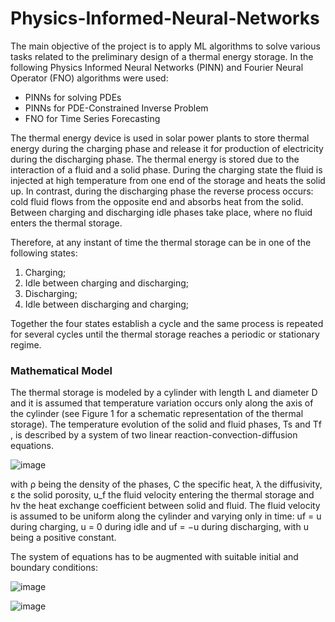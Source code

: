 # Physics-Informed-Neural-Networks

The main objective of the project is to apply ML algorithms to solve various tasks
related to the preliminary design of a thermal energy storage. In the following Physics Informed Neural Networks (PINN) and Fourier Neural Operator (FNO) algorithms were used:

- PINNs for solving PDEs
- PINNs for PDE-Constrained Inverse Problem
- FNO for Time Series Forecasting

The thermal energy device is used in solar power plants to store thermal energy during the charging phase and
release it for production of electricity during the discharging phase. The thermal energy is stored due to the interaction of a fluid and a solid phase. During the charging state the fluid is injected at high temperature from one end of the storage and heats the solid up. In contrast, during the discharging phase the reverse process occurs: cold fluid flows from the opposite end and absorbs heat from the solid. Between charging and discharging idle phases take place, where no fluid enters the thermal storage.

Therefore, at any instant of time the thermal storage can be in one of the following states:

1. Charging;
2. Idle between charging and discharging;
3. Discharging;
4. Idle between discharging and charging;
   
Together the four states establish a cycle and the same process is repeated for several cycles until
the thermal storage reaches a periodic or stationary regime.


### Mathematical Model

The thermal storage is modeled by a cylinder with length L and diameter D and it is assumed that temperature variation occurs only along the axis of the cylinder (see Figure 1 for a schematic representation of the thermal storage). The temperature evolution of the solid and fluid phases, Ts and Tf , is described by a system of two linear reaction-convection-diffusion equations.

![image](https://github.com/ybicke/Physics-Informed-Neural-Networks/assets/80389002/0e30b948-09ce-4e9a-9a35-39faa128c179)

with ρ being the density of the phases, C the specific heat, λ the diffusivity, ε the solid porosity, u_f
the fluid velocity entering the thermal storage and hv the heat exchange coefficient between solid
and fluid. The fluid velocity is assumed to be uniform along the cylinder and varying only in time:
uf = u during charging, u = 0 during idle and uf = −u during discharging, with u being a positive
constant.

The system of equations has to be augmented with suitable initial and boundary conditions:

![image](https://github.com/ybicke/Physics-Informed-Neural-Networks/assets/80389002/e4d20b00-78b0-48ad-b322-f41b97d81c24)

![image](https://github.com/ybicke/Physics-Informed-Neural-Networks/assets/80389002/72a4c4a2-2077-445a-b0e5-68df2307ee8f)




